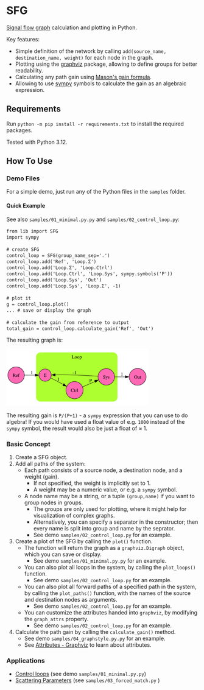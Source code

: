 SFG
===

[Signal flow graph](https://en.wikipedia.org/wiki/Signal-flow_graph) calculation and plotting in Python.

Key features:
- Simple definition of the network by calling `add(source_name, destination_name, weight)` for each node in the graph.
- Plotting using the [graphviz](https://pypi.org/project/graphviz/) package, allowing to define groups for better readability.
- Calculating any path gain using [Mason's gain formula](https://en.wikipedia.org/wiki/Mason's_gain_formula).
- Allowing to use [sympy](https://pypi.org/project/sympy/) symbols to calculate the gain as an algebraic expression.


## Requirements

Run `python -m pip install -r requirements.txt` to install the required packages.

Tested with Python 3.12.


## How To Use

### Demo Files

For a simple demo, just run any of the Python files in the `samples` folder.

#### Quick Example

See also `samples/01_minimal.py.py` and `samples/02_control_loop.py`:

    from lib import SFG
    import sympy

    # create SFG
    control_loop = SFG(group_name_sep='.')
    control_loop.add('Ref', 'Loop.Σ')
    control_loop.add('Loop.Σ', 'Loop.Ctrl')
    control_loop.add('Loop.Ctrl', 'Loop.Sys', sympy.symbols('P'))
    control_loop.add('Loop.Sys', 'Out')
    control_loop.add('Loop.Sys', 'Loop.Σ', -1)

    # plot it
    g = control_loop.plot()
    ... # save or display the graph

    # calculate the gain from reference to output
    total_gain = control_loop.calculate_gain('Ref', 'Out')

The resulting graph is:

<img src="./doc/demo_sfg_controlloop.svg" height="150" />

The resulting gain is `P/(P+1)` - a `sympy` expression that you can use to do algebra! If you would have used a float value of e.g. `1000` instead of the `sympy` symbol, the result would also be just a float of ≈ 1.

### Basic Concept

1. Create a SFG object.
2. Add all paths of the system:
    - Each path consists of a source node, a destination node, and a weight (gain).
        - If not specified, the weight is implicitly set to 1.
        - A weight may be a numeric value, or e.g. a `sympy` symbol.
    - A node name may be a string, or a tuple `(group,name)` if you want to group nodes in groups.
        - The groups are only used for plotting, where it might help for visualization of complex graphs.
        - Alternatively, you can specify a separator in the constructor; then every name is split into group and name by the seprator.
        - See demo `samples/02_control_loop.py` for an example.
3. Create a plot of the SFG by calling the `plot()` function.
    - The function will return the graph as a `graphviz.Digraph` object, which you can save or display.
        - See demo `samples/01_minimal.py.py` for an example.
    - You can also plot all loops in the system, by calling the `plot_loops()` function.
        - See demo `samples/02_control_loop.py` for an example.
    - You can also plot all forward paths of a specified path in the system, by calling the `plot_paths()` function, with the names of the source and destination nodes as arguments.
        - See demo `samples/02_control_loop.py` for an example.
    - You can customize the attributes handed into `graphviz`, by modifying the `graph_attrs` property.
        - See demo `samples/02_control_loop.py` for an example.
4. Calculate the path gain by calling the `calculate_gain()` method.
    - See demo `samples/04_graphstyle.py.py` for an example.
    - See [Attributes - Graphviz](https://graphviz.org/doc/info/attrs.html) to learn about attributes.

### Applications

- [Control loops](https://en.wikipedia.org/wiki/Control_loop) (see demo `samples/01_minimal.py.py`)
- [Scattering Parameters](https://en.wikipedia.org/wiki/) (see `samples/03_forced_match.py` )
